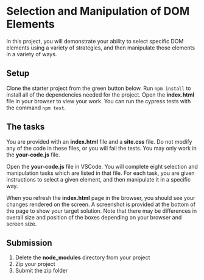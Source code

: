 # Selection and Manipulation of DOM Elements

In this project, you will demonstrate your ability to select specific DOM
elements using a variety of strategies, and then manipulate those elements in a
variety of ways.

## Setup

Clone the starter project from the green button below. Run `npm install` to
install all of the dependencies needed for the project. Open the **index.html**
file in your browser to view your work. You can run the cypress tests with the command `npm test`.

## The tasks

You are provided with an **index.html** file and a **site.css** file. Do not
modify any of the code in these files, or you will fail the tests. You may only
work in the **your-code.js** file.

Open the **your-code.js** file in VSCode. You will complete eight selection and
manipulation tasks which are listed in that file. For each task, you are given
instructions to select a given element, and then manipulate it in a specific
way.

When you refresh the **index.html** page in the browser, you should see your
changes rendered on the screen. A screenshot is provided at the bottom of the
page to show your target solution. Note that there may be differences in overall
size and position of the boxes depending on your browser and screen size. 

## Submission

1. Delete the **node_modules** directory from your project
2. Zip your project
3. Submit the zip folder
